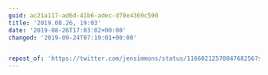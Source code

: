 ```yaml
---
guid: ac21a117-ad6d-41b6-adec-d70e4369c590
title: '2019.08.26, 19:03'
date: '2019-08-26T17:03:02+00:00'
changed: '2019-09-24T07:19:01+00:00'


repost_of: 'https://twitter.com/jensimmons/status/1166021257084768256?s=20'
---
```


